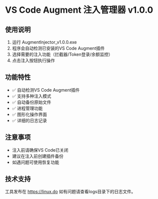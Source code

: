 # VS Code Augment 注入管理器 v1.0.0

## 使用说明

1. 运行 AugmentInjector_v1.0.0.exe
2. 程序会自动检测已安装的VS Code Augment插件
3. 选择需要的注入功能（拦截器/Token登录/余额监控）
4. 点击注入按钮执行操作

## 功能特性

- ✅ 自动检测VS Code Augment插件
- ✅ 支持多种注入模式
- ✅ 自动备份原始文件
- ✅ 进程管理功能
- ✅ 图形化操作界面
- ✅ 详细的日志记录

## 注意事项

- 注入前请确保VS Code已关闭
- 建议在注入前创建插件备份
- 如遇问题可使用恢复功能

## 技术支持

工具发布在 <https://linux.do>
如有问题请查看logs目录下的日志文件。
